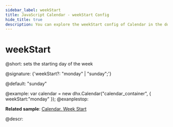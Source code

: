 ```yaml
---
sidebar_label: weekStart
title: JavaScript Calendar - weekStart Config 
hide_title: true
description: You can explore the weekStart config of Calendar in the documentation of the DHTMLX JavaScript UI library. Browse developer guides and API reference, try out code examples and live demos, and download a free 30-day evaluation version of DHTMLX Suite 7.
---
```

 
# weekStart

@short: sets the starting day of the week

@signature: {'weekStart?: "monday" | "sunday";'}

@default: "sunday"

@example:
var calendar = new dhx.Calendar("calendar_container", {
    weekStart:"monday"
});
@exanplestop:

**Related sample**: [Calendar. Week Start](https://snippet.dhtmlx.com/kaxmurh9)

@descr:

[comment]: # (@related: calendar/how_to_start.md#initialize-calendar calendar/configuring.md#startoftheweek)
